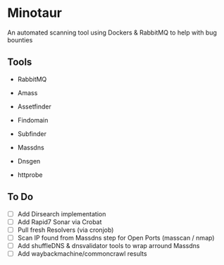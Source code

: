 # Minotaur

An automated scanning tool using Dockers & RabbitMQ to help with bug bounties

## Tools

- RabbitMQ
- Amass
- Assetfinder
- Findomain
- Subfinder

- Massdns
- Dnsgen

- httprobe

## To Do

- [ ] Add Dirsearch implementation
- [ ] Add Rapid7 Sonar via Crobat
- [ ] Pull fresh Resolvers (via cronjob)
- [ ] Scan IP found from Massdns step for Open Ports (masscan / nmap)
- [ ] Add shuffleDNS & dnsvalidator tools to wrap arround Massdns
- [ ] Add waybackmachine/commoncrawl results
